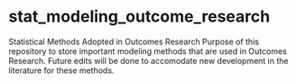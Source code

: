 # stat_modeling_outcome_research
Statistical Methods Adopted in Outcomes Research
Purpose of this repository to store important modeling methods that are used in Outcomes Research. Future edits will be done to accomodate new development in the literature for these methods.
